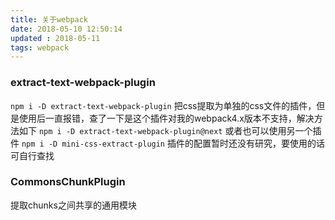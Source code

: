 ```yaml
---
title: 关于webpack
date: 2018-05-10 12:50:14
updated : 2018-05-11
tags: webpack
---
```

### extract-text-webpack-plugin
`npm i -D extract-text-webpack-plugin`
把css提取为单独的css文件的插件，但是使用后一直报错，查了一下是这个插件对我的webpack4.x版本不支持，解决方法如下
`npm i -D extract-text-webpack-plugin@next`
或者也可以使用另一个插件
`npm i -D mini-css-extract-plugin`
插件的配置暂时还没有研究，要使用的话可自行查找
### CommonsChunkPlugin
提取chunks之间共享的通用模块